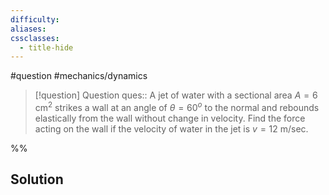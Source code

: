 ```yaml
---
difficulty: 
aliases: 
cssclasses:
  - title-hide
---
```

#question #mechanics/dynamics 

> [!question] Question 
> ques:: A jet of water with a sectional area $A=6 \text{ cm}^2$ strikes a wall at an angle of $\theta=60^o$ to the normal and rebounds elastically from the wall without change in velocity. Find the force acting on the wall if the velocity of water in the jet is $v=12 \text{ m/sec}$.

%%
## Solution


